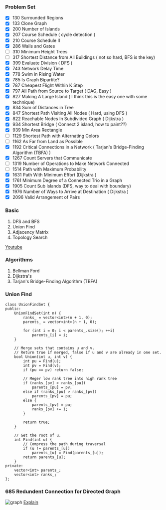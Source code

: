 
### Problem Set
- [x] 130  Surrounded Regions
- [x] 133  Clone Graph
- [x] 200  Number of Islands
- [x] 207  Course Schedule ( cycle detection )
- [x] 210  Course Schedule II
- [x] 286  Walls and Gates
- [ ] 310  Minimum Height Trees
- [ ] 317  Shortest Distance from All Buildings ( not so hard, BFS is the key)
- [x] 399  Evaluate Division ( DFS )
- [x] 743  Network Delay Time
- [x] 778  Swim in Rising Water
- [x] 785  Is Graph Bipartite?
- [x] 787  Cheapest Flight Within K Step
- [x] 797  All Path from Source to Target ( DAG, Easy )
- [x] 827  Making A Large Island ( I think this is the easy one with some technique)
- [x] 834  Sum of Distances in Tree
- [x] 847  Shortest Path Visiting All Nodes ( Hard, using DFS )
- [x] 822  Reachable Nodes In Subdivided Graph ( Dijkstra )
- [x] 934  Shortest Bridge ( Connect 2 island, how to paint??)
- [x] 939  Min Area Rectangle
- [ ] 1129 Shortest Path with Alternating Colors
- [ ] 1162 As Far from Land as Possible
- [x] 1192 Critical Connections in a Network (  Tarjan's Bridge-Finding Algorithm (TBFA) )
- [x] 1267 Count Servers that Communicate
- [ ] 1319 Number of Operations to Make Network Connected
- [ ] 1514 Path with Maximum Probability
- [x] 1631 Path With Minimum Effort (Dijkstra )
- [x] 1761 Minimum Degree of a Connected Trio in a Graph
- [x] 1905 Count Sub Islands (DFS, way to deal with boundary)
- [x] 1976 Number of Ways to Arrive at Destination ( Dijkstra )
- [x] 2096 Valid Arrangement of Pairs
### Basic

1. DFS and BFS    
2. Union Find    
3. Adjacency Matrix   
4. Topology Search

[Youtube](https://www.youtube.com/watch?v=09_LlHjoEiY)

### Algorithms
1. Bellman Ford
2. Dijkstra's
3. Tarjan's Bridge-Finding Algorithm (TBFA)

### Union Find
```
class UnionFindSet {
public:
    UnionFindSet(int n) {
        ranks_ = vector<int>(n + 1, 0);        
        parents_ = vector<int>(n + 1, 0);                
        
        for (int i = 0; i < parents_.size(); ++i)
            parents_[i] = i;
    }
    
    // Merge sets that contains u and v.
    // Return true if merged, false if u and v are already in one set.
    bool Union(int u, int v) {
        int pu = Find(u);
        int pv = Find(v);
        if (pu == pv) return false;
        
        // Meger low rank tree into high rank tree
        if (ranks_[pv] > ranks_[pu])
            parents_[pu] = pv;           
        else if (ranks_[pu] > ranks_[pv])
            parents_[pv] = pu;
        else {
            parents_[pv] = pu;
            ranks_[pv] += 1;
        }
        
        return true;
    }
    
    // Get the root of u.
    int Find(int u) {        
        // Compress the path during traversal
        if (u != parents_[u])
            parents_[u] = Find(parents_[u]);        
        return parents_[u];
    }
private:
    vector<int> parents_;
    vector<int> ranks_;
};
```

### 685 Redundent Connection for Directed Graph
![graph](https://discuss.leetcode.com/assets/uploads/files/1507232873325-screen-shot-2017-10-05-at-2.25.34-pm-resized.png)
[Explain](https://leetcode.com/problems/redundant-connection-ii/discuss/108058/one-pass-disjoint-set-solution-with-explain)